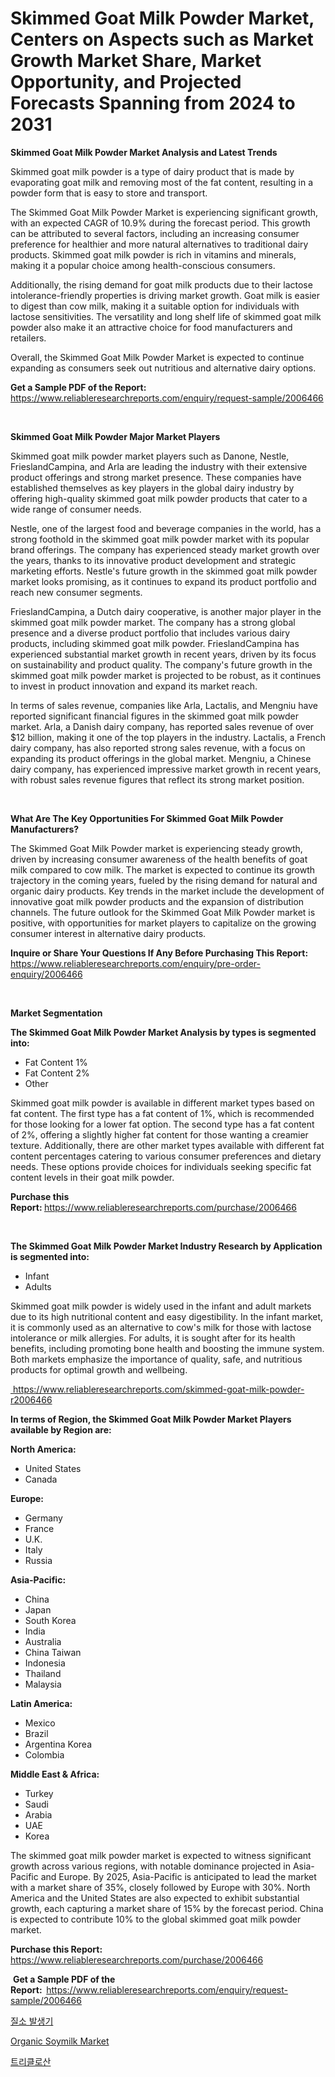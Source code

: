 <p><h1>Skimmed Goat Milk Powder Market, Centers on Aspects such as Market Growth Market Share, Market Opportunity, and Projected Forecasts Spanning from 2024 to 2031</h1></p><p><strong>Skimmed Goat Milk Powder Market Analysis and Latest Trends</strong></p>
<p><p>Skimmed goat milk powder is a type of dairy product that is made by evaporating goat milk and removing most of the fat content, resulting in a powder form that is easy to store and transport.</p><p>The Skimmed Goat Milk Powder Market is experiencing significant growth, with an expected CAGR of 10.9% during the forecast period. This growth can be attributed to several factors, including an increasing consumer preference for healthier and more natural alternatives to traditional dairy products. Skimmed goat milk powder is rich in vitamins and minerals, making it a popular choice among health-conscious consumers.</p><p>Additionally, the rising demand for goat milk products due to their lactose intolerance-friendly properties is driving market growth. Goat milk is easier to digest than cow milk, making it a suitable option for individuals with lactose sensitivities. The versatility and long shelf life of skimmed goat milk powder also make it an attractive choice for food manufacturers and retailers.</p><p>Overall, the Skimmed Goat Milk Powder Market is expected to continue expanding as consumers seek out nutritious and alternative dairy options.</p></p>
<p><strong>Get a Sample PDF of the Report:&nbsp;</strong> <a href="https://www.reliableresearchreports.com/enquiry/request-sample/2006466">https://www.reliableresearchreports.com/enquiry/request-sample/2006466</a></p>
<p>&nbsp;</p>
<p><strong>Skimmed Goat Milk Powder Major Market Players</strong></p>
<p><p>Skimmed goat milk powder market players such as Danone, Nestle, FrieslandCampina, and Arla are leading the industry with their extensive product offerings and strong market presence. These companies have established themselves as key players in the global dairy industry by offering high-quality skimmed goat milk powder products that cater to a wide range of consumer needs.</p><p>Nestle, one of the largest food and beverage companies in the world, has a strong foothold in the skimmed goat milk powder market with its popular brand offerings. The company has experienced steady market growth over the years, thanks to its innovative product development and strategic marketing efforts. Nestle's future growth in the skimmed goat milk powder market looks promising, as it continues to expand its product portfolio and reach new consumer segments.</p><p>FrieslandCampina, a Dutch dairy cooperative, is another major player in the skimmed goat milk powder market. The company has a strong global presence and a diverse product portfolio that includes various dairy products, including skimmed goat milk powder. FrieslandCampina has experienced substantial market growth in recent years, driven by its focus on sustainability and product quality. The company's future growth in the skimmed goat milk powder market is projected to be robust, as it continues to invest in product innovation and expand its market reach.</p><p>In terms of sales revenue, companies like Arla, Lactalis, and Mengniu have reported significant financial figures in the skimmed goat milk powder market. Arla, a Danish dairy company, has reported sales revenue of over $12 billion, making it one of the top players in the industry. Lactalis, a French dairy company, has also reported strong sales revenue, with a focus on expanding its product offerings in the global market. Mengniu, a Chinese dairy company, has experienced impressive market growth in recent years, with robust sales revenue figures that reflect its strong market position.</p></p>
<p>&nbsp;</p>
<p><strong>What Are The Key Opportunities For Skimmed Goat Milk Powder Manufacturers?</strong></p>
<p><p>The Skimmed Goat Milk Powder market is experiencing steady growth, driven by increasing consumer awareness of the health benefits of goat milk compared to cow milk. The market is expected to continue its growth trajectory in the coming years, fueled by the rising demand for natural and organic dairy products. Key trends in the market include the development of innovative goat milk powder products and the expansion of distribution channels. The future outlook for the Skimmed Goat Milk Powder market is positive, with opportunities for market players to capitalize on the growing consumer interest in alternative dairy products.</p></p>
<p><strong>Inquire or Share Your Questions If Any Before Purchasing This Report:</strong> <a href="https://www.reliableresearchreports.com/enquiry/pre-order-enquiry/2006466">https://www.reliableresearchreports.com/enquiry/pre-order-enquiry/2006466</a></p>
<p>&nbsp;</p>
<p><strong>Market Segmentation</strong></p>
<p><strong>The Skimmed Goat Milk Powder Market Analysis by types is segmented into:</strong></p>
<p><ul><li>Fat Content 1%</li><li>Fat Content 2%</li><li>Other</li></ul></p>
<p><p>Skimmed goat milk powder is available in different market types based on fat content. The first type has a fat content of 1%, which is recommended for those looking for a lower fat option. The second type has a fat content of 2%, offering a slightly higher fat content for those wanting a creamier texture. Additionally, there are other market types available with different fat content percentages catering to various consumer preferences and dietary needs. These options provide choices for individuals seeking specific fat content levels in their goat milk powder.</p></p>
<p><strong>Purchase this Report:&nbsp;</strong><a href="https://www.reliableresearchreports.com/purchase/2006466">https://www.reliableresearchreports.com/purchase/2006466</a></p>
<p>&nbsp;</p>
<p><strong>The Skimmed Goat Milk Powder Market Industry Research by Application is segmented into:</strong></p>
<p><ul><li>Infant</li><li>Adults</li></ul></p>
<p><p>Skimmed goat milk powder is widely used in the infant and adult markets due to its high nutritional content and easy digestibility. In the infant market, it is commonly used as an alternative to cow's milk for those with lactose intolerance or milk allergies. For adults, it is sought after for its health benefits, including promoting bone health and boosting the immune system. Both markets emphasize the importance of quality, safe, and nutritious products for optimal growth and wellbeing.</p></p>
<p><a href="https://www.reliableresearchreports.com/skimmed-goat-milk-powder-r2006466">&nbsp;https://www.reliableresearchreports.com/skimmed-goat-milk-powder-r2006466</a></p>
<p><strong>In terms of Region, the Skimmed Goat Milk Powder Market Players available by Region are:</strong></p>
<p>
    <p> <strong> North America: </strong>
        <ul>
            <li>United States</li>
            <li>Canada</li>
        </ul>
        </p> 
    <p> <strong> Europe: </strong>
        <ul>
            <li>Germany</li>
            <li>France</li>
            <li>U.K.</li>
            <li>Italy</li>
            <li>Russia</li>
        </ul>
        </p> 
    <p> <strong> Asia-Pacific: </strong>
        <ul>
            <li>China</li>
            <li>Japan</li>
            <li>South Korea</li>
            <li>India</li>
            <li>Australia</li>
            <li>China Taiwan</li>
            <li>Indonesia</li>
            <li>Thailand</li>
            <li>Malaysia</li>
        </ul>
        </p> 
    <p> <strong> Latin America: </strong>
        <ul>
            <li>Mexico</li>
            <li>Brazil</li>
            <li>Argentina Korea</li>
            <li>Colombia</li>
        </ul>
        </p> 
    <p> <strong> Middle East & Africa: </strong>
        <ul>
            <li>Turkey</li>
            <li>Saudi</li>
            <li>Arabia</li>
            <li>UAE</li>
            <li>Korea</li>
        </ul>
    </p>
    </p>
<p><p>The skimmed goat milk powder market is expected to witness significant growth across various regions, with notable dominance projected in Asia-Pacific and Europe. By 2025, Asia-Pacific is anticipated to lead the market with a market share of 35%, closely followed by Europe with 30%. North America and the United States are also expected to exhibit substantial growth, each capturing a market share of 15% by the forecast period. China is expected to contribute 10% to the global skimmed goat milk powder market.</p></p>
<p><strong>Purchase this Report: </strong><a href="https://www.reliableresearchreports.com/purchase/2006466">https://www.reliableresearchreports.com/purchase/2006466</a></p>
<p>&nbsp;<strong>Get a Sample PDF of the Report:&nbsp;&nbsp;</strong><a href="https://www.reliableresearchreports.com/enquiry/request-sample/2006466">https://www.reliableresearchreports.com/enquiry/request-sample/2006466</a></p>
<p><strong></strong></p>
<p><p><a href="https://github.com/plelbej847484502/Market-Research-Report-List-1/blob/main/876549817251.md">질소 발생기</a></p><p><a href="https://github.com/Sinjinluong3e0awx2m195k76/Market-Research-Report-List-1/blob/main/organic-soymilk-market.md">Organic Soymilk Market</a></p><p><a href="https://github.com/wallacBahrtyinger567686/Market-Research-Report-List-1/blob/main/820188817250.md">트리클로산</a></p></p>
